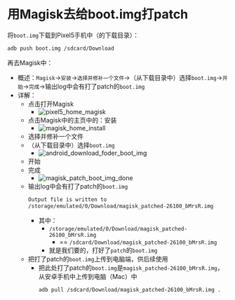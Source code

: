 # 用Magisk去给boot.img打patch

将`boot.img`下载到Pixel5手机中（的下载目录）：

```bash
adb push boot.img /sdcard/Download
```

再去Magisk中：

* 概述：`Magisk`->`安装`->`选择并修补一个文件`->（从下载目录中）选择`boot.img`->`开始`->`完成`->输出log中会有打了patch的`boot.img`
* 详解：
  * 点击打开Magisk
    * ![pixel5_home_magisk](../../assets/img/pixel5_home_magisk.png)
  * 点击Magisk中的主页中的：安装
    * ![magisk_home_install](../../assets/img/magisk_home_install.png)
  * 选择并修补一个文件
  * （从下载目录中）选择`boot.img`
    * ![android_download_foder_boot_img](../../assets/img/android_download_foder_boot_img.png)
  * 开始
  * 完成
    * ![magisk_patch_boot_img_done](../../assets/img/magisk_patch_boot_img_done.png)
  * 输出log中会有打了patch的`boot.img`
    ```bash
    Output file is written to 
    /storage/emulated/0/Download/magisk_patched-26100_bMrsR.img
    ```
    * 其中：
      * `/storage/emulated/0/Download/magisk_patched-26100_bMrsR.img`
        * == `/sdcard/Download/magisk_patched-26100_bMrsR.img`
      * 就是我们要的，打好了`patch`的`boot.img`
  * 把打了patch的`boot.img`上传到电脑端，供后续使用
    * 把此处打了patch的`boot.img`是`magisk_patched-26100_bMrsR.img`，从安卓手机中上传到电脑（Mac）中
      ```bash
      adb pull /sdcard/Download/magisk_patched-26100_bMrsR.img .
      ```
